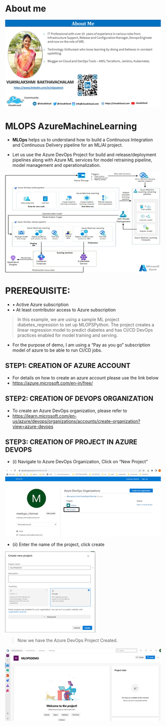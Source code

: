 # About me

![About Me](speaker.jpg)

# MLOPS AzureMachineLearning

- **MLOps** helps us to understand how to build a Continuous Integration and Continuous Delivery pipeline for an ML/AI project.

- Let us use the Azure DevOps Project for build and release/deployment pipelines along with Azure ML services for model retraining pipeline, model management and operationalization.

![Architecture](pics/Picture1.png)


# PREREQUISITE:
- •	Active Azure subscription
- •	At least contributor access to Azure subscription

> In this example, we are using a sample ML project diabetes_regression to set up MLOPSPython. The project creates a linear regression model to predict diabetes and has CI/CD DevOps practices enabled for model training and serving.

- For the purpose of demo, I am using a “Pay as you go” subscription model of azure to be able to run CI/CD jobs.


## STEP1: CREATION OF AZURE ACCOUNT

- For details on how to create an azure account please use the link below
- https://azure.microsoft.com/en-in/free/ 

## STEP2: CREATION OF DEVOPS ORGANIZATION

- To create an Azure DevOps organization, please refer to 
- https://learn.microsoft.com/en-us/azure/devops/organizations/accounts/create-organization?view=azure-devops

## STEP3: CREATION OF PROJECT IN AZURE DEVOPS

- (i)	Navigate to Azure DevOps Organization, Click on “New Project” 

![Architecture](pics/Picture2.png)

- (ii)	Enter the name of the project, click create

![Architecture](pics/Picture3.png)

> Now we have the Azure DevOps Project Created.  

![Architecture](pics/Picture4.png)
